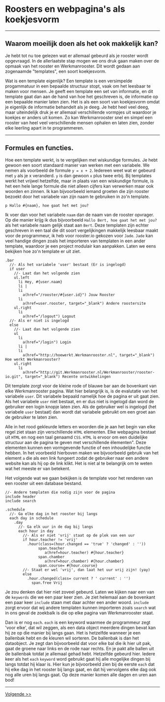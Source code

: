 # Roosters en webpagina's als koekjesvorm
---

## Waarom moeilijk doen als het ook makkelijk kan?
Je hebt tot nu toe gelezen wat er allemaal gebeurd als je rooster wordt opgevraagd. In de allerlaatste stap mogen we ons druk gaan maken over de opmaak van het rooster en Werkmanrooster. Dit wordt gedaan aan zogenaamde "templates", een soort koekjesvorm.

Wat is een template eigenlijk? Een template is een versimpelde progammatuur in een bepaalde structuur stopt, vaak om het leesbaar te maken voor mensen. Je geeft een template een set van informatie, en dit template gaat dan aan de hand van hoe het geschreven is, de informatie op een bepaalde manier laten zien. Het is als een soort van koekjesvorm omdat je eigenlijk de informatie behandelt als je deeg. Je hebt heel veel deeg, maar uiteindelijk druk je er allemaal verschillende vormpjes uit waardoor je koekjes er anders uit komen. Zo kan Werkmanrooster snel en simpel een rooster van heel veel verschillende mensen ophalen en laten zien, zonder elke leerling apart in te programmeren.

---

## Formules en functies.
Hoe een template werkt, is te vergelijken met wiskundige formules. Je hebt gewoon een soort standaard manier van werken met een variabele. We nemen als voorbeeld de formule `y = x + 2`. Iedereen weet wat er gebeurd met `y` als je x veranderd. `y` is dan gewoon `x` plus twee erbij. Bij templates werkt het vrijwel hetzelfde, maar in plaats van een wiskundige formule, is het een hele lange formule die niet alleen cijfers kan verwerken maar ook woorden en zinnen. Ik kan bijvoorbeeld iemand groeten die zijn rooster bezoekt door het variabele van zijn naam te gebruiken in zo'n template.

```jade
p Hallo #{naam}, hoe gaat het met jou?
```

Ik voer dan voor het variabele `naam` dan de naam van de rooster opvrager. Op die manier krijg ik dus bijvoorbeeld `Hallo Bert, hoe gaat het met jou?` als het variabele naam gelijk staat aan `Bert`. Deze templaten zijn echter geschreven in een taal die dit soort vergelijkingen makkelijk leesbaar maakt voor de programmeur, ik heb voor rooster.io gekozen voor `Jade`. `Jade` kan veel handige dingen zoals het importeren van templaten in een ander template, waardoor je een project modulair kan aanpakken. Laten we eens bekijken hoe zo'n template er uit ziet.

```jade
.bar
  //- Als het variabele 'user' bestaat (Er is ingelogd)
  if user
    //- Laat dan het volgende zien
    ul.left
      li Hey, #{user.naam}
      li |
      li
        a(href="/rooster/#{user.id}") Jouw Rooster
      li
        a(href=user.rooster, target="_blank") Andere roostersite
    ul.right
      li
        a(href="/logout") Logout
  //- Als er niet is ingelogd
  else
    //- Laat dan het volgende zien
    ul
      li
        a(href="/login") Login
      li |
      li
        a(href="http://hoewerkt.Werkmanrooster.nl", target="_blank") Hoe werkt Werkmanrooster?
    ul.right
      li
        a(href="http://git.Werkmanrooster.nl/Werkmanrooster/rooster-io.git", target="_blank") Recente ontwikkelingen
```

Dit template zorgt voor de kleine rode of blauwe bar aan de bovenkant van elke Werkmanrooster pagina. Wat hier belangrijk is, is de evalutatie van het variabele `user`. Dit variabele bepaald namelijk hoe de pagina er uit gaat zien. Als het variabele `user` niet bestaat, en er dus niet is ingelogd dan word de gebruiker een login knopje laten zien. Als de gebruiker wel is ingelogd (het variabele `user` bestaat) dan wordt dat variabele gebruikt om een groet aan de gebruiker te laten zien.

Alle in het rood gekleurde letters en woorden die je aan het begin van elke regel ziet staan zijn verschillende `HTML` elementen. Elke webpagina bestaat uit `HTML` en nog een taal genaamd `CSS`. `HTML` is ervoor om een duidelijke structuur aan de pagina te geven met verschillende ëlementen". Deze elementen kunnen een vormgevende functie of een inhoudelijke functie hebben. In het voorbeeld hierboven maken we bijvoorbeeld gebruik van het element `a` die als een link fungeert zodat de gebruiker naar een andere website kan als hij op de link klikt. Het is niet al te belangrijk om te weten wat het meeste er van betekent.

Het volgende wat we gaan bekijken is de template voor het renderen van een rooster uit een database bestand.
```jade
//- Andere templaten die nodig zijn voor de pagina
include header
include search

.schedule
  //- Ga elke dag in het rooster bij langs
  each day in schedule
    .day
      //- Ga elk uur in de dag bij langs
      each hour in day
        //- Als er niet 'vrij' staat op de plek van een uur
        if hour.teacher != 'vrij'
          .hour(class=(hour.changed == 'true' ? 'changed' : ''))
               span.teacher
                  a(href=hour.teacher) #{hour.teacher}
               span.chamber
                  a(href=hour.chamber) #{hour.chamber}
               span.course= #{hour.course}
        //- Staat er wel 'vrij', dan laat het uur vrij zijn! (yay)
        else
          .hour.changed(class= current ? ' current' : '')
            span.free Vrij
```

Je zou denken dat hier niet zoveel gebeurd. Laten we kijken naar een van de `keywords` die we een paar keer zien. Je ziet helemaal aan de bovenkant een paar keer `include` staan met daar achter een ander woord. `include` zorgt ervoor dat wij andere templaten kunnen importeren zoals `search` wat in ons geval de zoekbalk is die op elke pagina van Werkmanrooster staat.

Dan is er nog `each`. `each` is een keyword waarmee de programmeur zegt 'voor elke', dat wil zeggen, als een data object meerdere dingen bevat kan hij ze op die manier bij langs gaan. Het is hetzelfde wanneer je een ballenbak hebt en de kleuren wil sorteren. De ballenbak is dan het dataobject. Je zegt dan bijvoorbeeld  dat voor elke bal die ik hier uit pak, gaat de groene naar links en de rode naar rechts. En je pakt alle ballen uit de ballenbak totdat je allemaal gehad hebt. Hetzelfde gebeurd hier. Iedere keer als het `each` `keyword` word gebruikt gaat hij alle mogelijke dingen bij langs totdat hij klaar is. Hier kun je bijvoorbeeld zien bij de eerste `each` dat hij elke dag in het rooster bij langs gaat, en dat hij vervolgens elke dag ook nog alle uren bij langs gaat. Op deze manier komen alle dagen en uren aan bod!

---
[Volgende  >>](/database)
